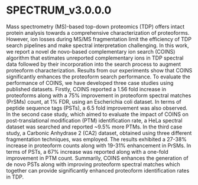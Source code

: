 # SPECTRUM_v3.0.0.0
Mass spectrometry (MS)-based top-down proteomics (TDP) offers intact protein analysis towards a comprehensive characterization of proteoforms. However, ion losses during MS/MS fragmentation limit the efficiency of TDP search pipelines and make spectral interpretation challenging. In this work, we report a novel de novo-based complementary ion search (COINS) algorithm that estimates unreported complementary ions in TDP spectral data followed by their incorporation into the search process to augment proteoform characterization. Results from our experiments show that COINS significantly enhances the proteoform search performance. To evaluate the performance of COINS, we have developed three case studies using published datasets. Firstly, COINS reported a 1.56 fold increase in proteoforms along with a 75% improvement in proteoform spectral matches (PrSMs) count, at 1% FDR, using an Escherichia coli dataset. In terms of peptide sequence tags (PSTs), a 6.5 fold improvement was also observed. In the second case study, which aimed to evaluate the impact of COINS on post-translational modification (PTM) identification rate, a HeLa spectral dataset was searched and reported ~9.5% more PTMs. In the third case study, a Carbonic Anhydrase 2 (CA2) dataset, obtained using three different fragmentation techniques, was employed. The results exhibited a 27-38% increase in proteoform counts along with 19-31% enhancement in PrSMs. In terms of PSTs, a 67% increase was reported along with a one-fold improvement in PTM count. Summarily, COINS enhances the generation of de novo PSTs along with improving proteoform spectral matches which together can provide significantly enhanced proteoform identification rates in TDP.  
